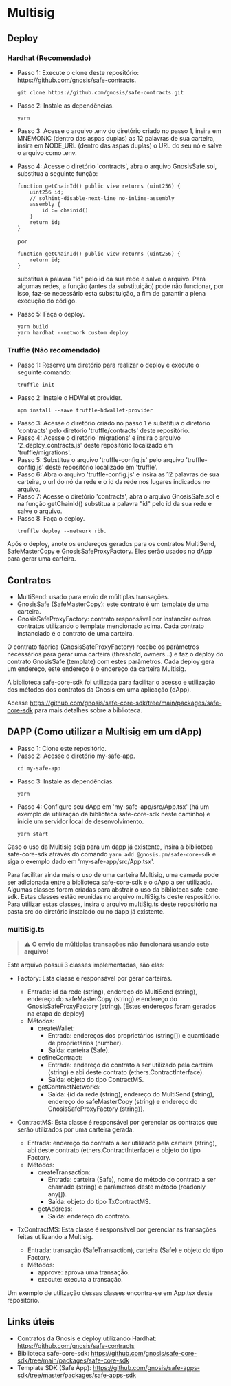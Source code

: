 # Multisig

## Deploy

### Hardhat (Recomendado)

* Passo 1: Execute o clone deste repositório: https://github.com/gnosis/safe-contracts.
    ``` 
    git clone https://github.com/gnosis/safe-contracts.git 
    ```
* Passo 2: Instale as dependências.
    ``` 
    yarn
    ```
* Passo 3: Acesse o arquivo .env do diretório criado no passo 1, insira em MNEMONIC (dentro das aspas duplas) as 12 palavras de sua carteira, insira em NODE_URL (dentro das aspas duplas) o URL do seu nó e salve o arquivo como .env.
* Passo 4: Acesse o diretório 'contracts', abra o arquivo GnosisSafe.sol, substitua a seguinte função: 
    ```
    function getChainId() public view returns (uint256) {
        uint256 id;
        // solhint-disable-next-line no-inline-assembly
        assembly {
            id := chainid()
        }
        return id;
    }
    ``` 
    por
    
    ```
    function getChainId() public view returns (uint256) {
        return id;
    }
    ```
    substitua a palavra "id" pelo id da sua rede e salve o arquivo. Para algumas redes, a função (antes da substituição) pode não funcionar, por isso, faz-se necessário esta substituição, a fim de garantir a plena execução do código.
* Passo 5: Faça o deploy.
    ```
    yarn build
    yarn hardhat --network custom deploy
    ```

### Truffle (Não recomendado)

* Passo 1: Reserve um diretório para realizar o deploy e execute o seguinte comando:
    ```
    truffle init
    ```
* Passo 2: Instale o HDWallet provider.
    ```
    npm install --save truffle-hdwallet-provider
    ```
* Passo 3: Acesse o diretório criado no passo 1 e substitua o diretório 'contracts' pelo diretório 'truffle/contracts' deste repositório.
* Passo 4: Acesse o diretório 'migrations' e insira o arquivo '2_deploy_contracts.js' deste repositório localizado em 'truffle/migrations'.
* Passo 5: Substitua o arquivo 'truffle-config.js' pelo arquivo 'truffle-config.js' deste repositório localizado em 'truffle'.
* Passo 6: Abra o arquivo 'truffle-config.js' e insira as 12 palavras de sua carteira, o url do nó da rede e o id da rede nos lugares indicados no arquivo.
* Passo 7: Acesse o diretório 'contracts', abra o arquivo GnosisSafe.sol e na função getChainId() substitua a palavra "id" pelo id da sua rede e salve o arquivo.
* Passo 8: Faça o deploy.
    ```
    truffle deploy --network rbb.
    ```

Após o deploy, anote os endereços gerados para os contratos MultiSend, SafeMasterCopy e GnosisSafeProxyFactory. Eles serão usados no dApp para gerar uma carteira.

## Contratos

* MultiSend: usado para envio de múltiplas transações.
* GnosisSafe (SafeMasterCopy): este contrato é um template de uma carteira.
* GnosisSafeProxyFactory: contrato responsável por instanciar outros contratos utilizando o template mencionado acima. Cada contrato instanciado é o contrato de uma carteira.

O contrato fábrica (GnosisSafeProxyFactory) recebe os parâmetros necessários para gerar uma carteira (threshold, owners...) e faz o deploy do contrato GnosisSafe (template) com estes parâmetros. Cada deploy gera um endereço, este endereço é o endereço da carteira Multisig.

A biblioteca safe-core-sdk foi utilizada para facilitar o acesso e utilização dos métodos dos contratos da Gnosis em uma aplicação (dApp).

Acesse https://github.com/gnosis/safe-core-sdk/tree/main/packages/safe-core-sdk para mais detalhes sobre a biblioteca.

## DAPP (Como utilizar a Multisig em um dApp)

* Passo 1: Clone este repositório.
* Passo 2: Acesse o diretório my-safe-app.
    ```
    cd my-safe-app
    ```
* Passo 3: Instale as dependências.
    ```
    yarn
    ```
* Passo 4: Configure seu dApp em 'my-safe-app/src/App.tsx' (há um exemplo de utilização da biblioteca safe-core-sdk neste caminho) e inicie um servidor local de desenvolvimento.
    ```
    yarn start
    ```

Caso o uso da Multisig seja para um dapp já existente, insira a biblioteca safe-core-sdk através do comando ```yarn add @gnosis.pm/safe-core-sdk``` e siga o exemplo dado em 'my-safe-app/src/App.tsx'.

Para facilitar ainda mais o uso de uma carteira Multisig, uma camada pode ser adicionada entre a biblioteca safe-core-sdk e o dApp a ser utilizado. Algumas classes foram criadas para abstrair o uso da biblioteca safe-core-sdk. Estas classes estão reunidas no arquivo multiSig.ts deste respositório. Para utilizar estas classes, insira o arquivo multiSig.ts deste repositório na pasta src do diretório instalado ou no dapp já existente.

### multiSig.ts

> :warning: **O envio de múltiplas transações não funcionará usando este arquivo!**

Este arquivo possui 3 classes implementadas, são elas:
* Factory: Esta classe é responsável por gerar carteiras.
    * Entrada: id da rede (string), endereço do MultiSend (string), endereço do safeMasterCopy (string) e endereço do GnosisSafeProxyFactory (string). [Estes endereços foram gerados na etapa de deploy]
    * Métodos:
        * createWallet:
            * Entrada: endereços dos proprietários (string[]) e quantidade de proprietários (number).
            * Saída: carteira (Safe).
        * defineContract:
            * Entrada: endereço do contrato a ser utilizado pela carteira (string) e abi deste contrato (ethers.ContractInterface).
            * Saída: objeto do tipo ContractMS.
        * getContractNetworks:
            * Saída: {id da rede (string), endereço do MultiSend (string), endereço do safeMasterCopy (string) e endereço do GnosisSafeProxyFactory (string)}.

* ContractMS: Esta classe é responsável por gerenciar os contratos que serão utilizados por uma carteira gerada.
    * Entrada: endereço do contrato a ser utilizado pela carteira (string), abi deste contrato (ethers.ContractInterface) e objeto do tipo Factory.
    * Métodos:
        * createTransaction:
            * Entrada: carteira (Safe), nome do método do contrato a ser chamado (string) e parâmetros deste método (readonly any[]).
            * Saída: objeto do tipo TxContractMS.
        * getAddress:
            * Saída: endereço do contrato.

* TxContractMS: Esta classe é responsável por gerenciar as transações feitas utilizando a Multisig. 
    * Entrada: transação (SafeTransaction), carteira (Safe) e objeto do tipo Factory.
    * Métodos:
        * approve: aprova uma transação.
        * execute: executa a transação.

Um exemplo de utilização dessas classes encontra-se em App.tsx deste repositório.

## Links úteis

* Contratos da Gnosis e deploy utilizando Hardhat: https://github.com/gnosis/safe-contracts
* Biblioteca safe-core-sdk: https://github.com/gnosis/safe-core-sdk/tree/main/packages/safe-core-sdk 
* Template SDK (Safe App): https://github.com/gnosis/safe-apps-sdk/tree/master/packages/safe-apps-sdk
